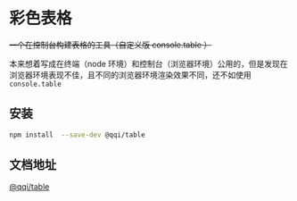 # 彩色表格

~~一个在控制台构建表格的工具（自定义版 console.table ）~~

本来想着写成在终端（node 环境）和控制台（浏览器环境）公用的，但是发现在浏览器环境表现不佳，且不同的浏览器环境渲染效果不同，还不如使用 `console.table`

## 安装

```bash
npm install  --save-dev @qqi/table
```

## 文档地址

[@qqi/table](https://earthnut.dev/qqi/table)

